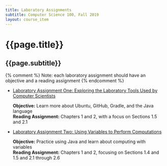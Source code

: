 ```yaml
---
title: Laboratory Assignments
subtitle: Computer Science 100, Fall 2019
layout: course_item
---
```


# {{page.title}}
## {{page.subtitle}}

{% comment %} Note: each laboratory assignment should have an objective and a reading assignment {% endcomment %}

<ul>

<li><a href="https://github.com/Allegheny-Computer-Science-100-F2019/cs100-F2019-sheets/releases/download/cs100F2019-sheets-3.0.0/cs100F2019_lab01.pdf">Laboratory Assignment One: Exploring the Laboratory Tools Used by Computer Scientists</a> <p><b>Objective:</b> Learn more about Ubuntu, GitHub, Gradle, and the Java language<br><b>Reading Assignment:</b> Chapters 1 and 2, with a focus on Sections 1.5 and 2.1</p>

<li><a href="https://github.com/Allegheny-Computer-Science-100-F2019/cs100-F2019-sheets/releases/download/cs100F2019-sheets-3.0.0/cs100F2019_lab02.pdf">Laboratory Assignment Two: Using Variables to Perform Computations</a> <p><b>Objective:</b> Practice using Java and learn about computing with variables<br><b>Reading Assignment:</b> Chapters 1 and 2, focusing on Sections 1.4 and 1.5 and 2.1 through 2.6</p>

</ul>
